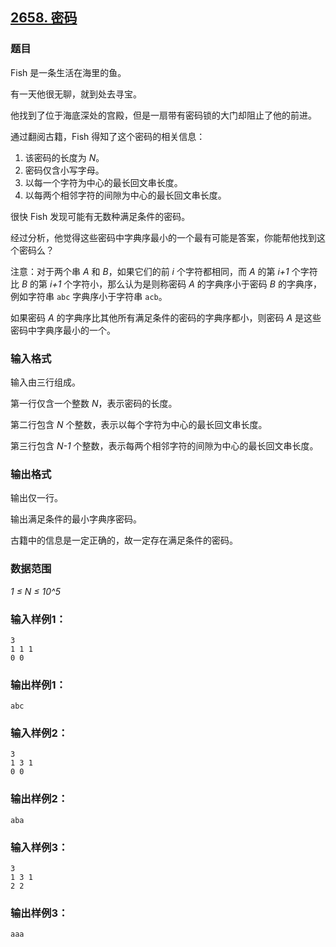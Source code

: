 ## [2658. 密码](https://www.acwing.com/problem/content/2660/)

### 题目

Fish 是一条生活在海里的鱼。

有一天他很无聊，就到处去寻宝。

他找到了位于海底深处的宫殿，但是一扇带有密码锁的大门却阻止了他的前进。

通过翻阅古籍，Fish 得知了这个密码的相关信息：

1. 该密码的长度为 *N*。
2. 密码仅含小写字母。
3. 以每一个字符为中心的最长回文串长度。
4. 以每两个相邻字符的间隙为中心的最长回文串长度。

很快 Fish 发现可能有无数种满足条件的密码。

经过分析，他觉得这些密码中字典序最小的一个最有可能是答案，你能帮他找到这个密码么？

注意：对于两个串 *A* 和 *B*，如果它们的前 *i* 个字符都相同，而 *A* 的第 *i+1* 个字符比 *B* 的第 *i+1* 个字符小，那么认为是则称密码 *A* 的字典序小于密码 *B* 的字典序，例如字符串 `abc` 字典序小于字符串 `acb`。

如果密码 *A* 的字典序比其他所有满足条件的密码的字典序都小，则密码 *A* 是这些密码中字典序最小的一个。

### 输入格式

输入由三行组成。

第一行仅含一个整数 *N*，表示密码的长度。

第二行包含 *N* 个整数，表示以每个字符为中心的最长回文串长度。

第三行包含 *N-1* 个整数，表示每两个相邻字符的间隙为中心的最长回文串长度。

### 输出格式

输出仅一行。

输出满足条件的最小字典序密码。

古籍中的信息是一定正确的，故一定存在满足条件的密码。

### 数据范围

*1 ≤ N ≤ 10^5*

### 输入样例1：

```
3
1 1 1
0 0
```

### 输出样例1：

```
abc
```

### 输入样例2：

```
3
1 3 1
0 0
```

### 输出样例2：

```
aba
```

### 输入样例3：

```
3
1 3 1
2 2
```

### 输出样例3：

```
aaa
```
